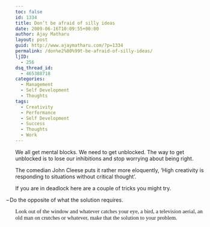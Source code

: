 ```yaml
---
toc: false
id: 1334
title: Don’t be afraid of silly ideas
date: 2009-06-16T10:09:55+00:00
author: Ajay Matharu
layout: post
guid: http://www.ajaymatharu.com/?p=1334
permalink: /don%e2%80%99t-be-afraid-of-silly-ideas/
ljID:
  - 256
dsq_thread_id:
  - 465388718
categories:
  - Management
  - Self Development
  - Thoughts
tags:
  - Creativity
  - Performance
  - Self Development
  - Success
  - Thoughts
  - Work
---
```

<p class="MsoNormal">
  We all get mental blocks. We need to get unblocked. The<span> </span>way to get unblocked is to lose our inhibitions and stop worrying about being right.
</p>

<p class="MsoNormal">
  The comedian John Cleese puts it rather more eloquently, ‘High creativity is responding to situations without critical thought’.
</p>

<p class="MsoNormal">
  If you are in deadlock here are a couple of tricks you might try.
</p>

<p class="MsoListParagraph" style="text-indent: -18pt;">
  <span><span>&#8211;<span style="font-family: &quot;Times New Roman&quot;; font-style: normal; font-variant: normal; font-weight: normal; font-size: 7pt; line-height: normal; font-size-adjust: none; font-stretch: normal; -x-system-font: none;"> </span></span></span>Do the opposite of what the solution requires.
</p>

<span style="font-size: 11pt; line-height: 115%; font-family: &quot;Calibri&quot;,&quot;sans-serif&quot;;">Look out of the window and whatever catches your eye, a bird, a television aerial, an old man on crutches or whatever, make that the solution to your problem.</span>
